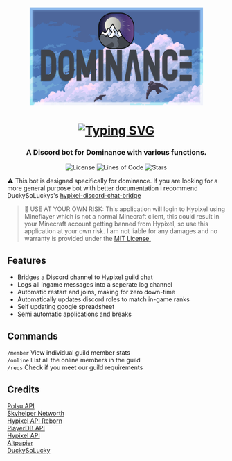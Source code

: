 <br />
<p align="center">
  <a href="https://dominance.cf/discord">
    <img src="https://raw.githubusercontent.com/BridgeSenseDev/Dominance-Link/main/.github/assets/img/Dominance Banner.png" alt="Dominance" width="400" height="auto">
  </a>
</p>
  <h1 align="center">
   <a href="https://git.io/typing-svg"><img src="https://readme-typing-svg.herokuapp.com?font=Permanent+Marker&size=40&pause=1000&color=d0d0d0&center=true&vCenter=true&width=435&lines=Dominance+Link" alt="Typing SVG" /></a>
  </h1>
  
<h3 align="center">
  A Discord bot for Dominance with various functions.
  <br />
</h3>

<p align="center">
  <img alt="License" src="https://img.shields.io/github/license/BridgeSenseDev/Dominance-Link?color=lightgray&style=for-the-badge">
  <img alt="Lines of Code" src="https://img.shields.io/tokei/lines/github/BridgeSenseDev/Dominance-Link?color=lightgray&style=for-the-badge">
  <img alt="Stars" src="https://img.shields.io/github/languages/code-size/BridgeSenseDev/Dominance-Link?color=lightgray&style=for-the-badge">
</p>

⚠️ This bot is designed specifically for dominance. If you are looking for a more general purpose bot with better documentation i recommend DuckySoLuckys's [hypixel-discord-chat-bridge](https://github.com/DuckySoLucky/hypixel-discord-chat-bridge)<br>

> 🚨 USE AT YOUR OWN RISK:
> This application will login to Hypixel using Mineflayer which is not a normal Minecraft client, this could result in your Minecraft account getting banned from Hypixel, so use this application at your own risk. I am not liable for any damages and no warranty is provided under the [MIT License.](https://github.com/BridgeSenseDev/Matrix-Link/blob/master/LICENSE)

## Features

- Bridges a Discord channel to Hypixel guild chat
- Logs all ingame messages into a seperate log channel
- Automatic restart and joins, making for zero down-time
- Automatically updates discord roles to match in-game ranks
- Self updating google spreadsheet
- Semi automatic applications and breaks

## Commands

`/member` View individual guild member stats<br>
`/online` Llst all the online members in the guild<br>
`/reqs` Check if you meet our guild requirements

## Credits

[Polsu API](https://api.polsu.xyz/)<br>
[Skyhelper Networth](https://github.com/Altpapier/SkyHelper-Networth)<br>
[Hypixel API Reborn](https://github.com/Hypixel-API-Reborn/Hypixel-API-Reborn)<br>
[PlayerDB API](https://playerdb.co/)<br>
[Hypixel API](https://api.hypixel.net/)<br>
[Altpapier](https://github.com/altpapier/hypixel-discord-guild-bridge/)<br>
[DuckySoLucky](https://github.com/DuckySoLucky/hypixel-discord-chat-bridge)<br>
